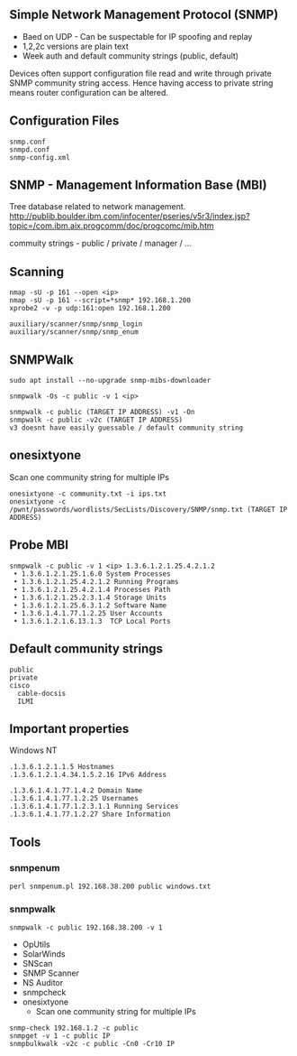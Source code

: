 ## Simple Network Management Protocol (SNMP)

- Baed on UDP - Can be suspectable for IP spoofing and replay
- 1,2,2c versions are plain text
- Week auth and default community strings (public, default)

Devices often support configuration file read and write through private SNMP community string access. Hence having access to private string means router configuration can be altered.

## Configuration Files
```
snmp.conf
snmpd.conf
snmp-config.xml
```

## SNMP - Management Information Base (MBI)

Tree database related to network management.
http://publib.boulder.ibm.com/infocenter/pseries/v5r3/index.jsp?topic=/com.ibm.aix.progcomm/doc/progcomc/mib.htm

commuity strings - public / private / manager / ...

## Scanning
```
nmap -sU -p 161 --open <ip>
nmap -sU -p 161 --script=*snmp* 192.168.1.200
xprobe2 -v -p udp:161:open 192.168.1.200
```

```
auxiliary/scanner/snmp/snmp_login
auxiliary/scanner/snmp/snmp_enum
```

## SNMPWalk
```
sudo apt install --no-upgrade snmp-mibs-downloader
```
```
snmpwalk -Os -c public -v 1 <ip>
```
```
snmpwalk -c public (TARGET IP ADDRESS) -v1 -On
snmpwalk -c public -v2c (TARGET IP ADDRESS)
v3 doesnt have easily guessable / default community string
```

## onesixtyone
Scan one community string for multiple IPs
```
onesixtyone -c community.txt -i ips.txt
onesixtyone -c /pwnt/passwords/wordlists/SecLists/Discovery/SNMP/snmp.txt (TARGET IP ADDRESS)
```

## Probe MBI
```
snmpwalk -c public -v 1 <ip> 1.3.6.1.2.1.25.4.2.1.2
 • 1.3.6.1.2.1.25.1.6.0 System Processes
 • 1.3.6.1.2.1.25.4.2.1.2 Running Programs
 • 1.3.6.1.2.1.25.4.2.1.4 Processes Path
 • 1.3.6.1.2.1.25.2.3.1.4 Storage Units
 • 1.3.6.1.2.1.25.6.3.1.2 Software Name
 • 1.3.6.1.4.1.77.1.2.25 User Accounts
 • 1.3.6.1.2.1.6.13.1.3	 TCP Local Ports
```

## Default community strings
```
public
private
cisco
  cable-docsis
  ILMI
```

## Important properties
Windows NT
```
.1.3.6.1.2.1.1.5 Hostnames
.1.3.6.1.2.1.4.34.1.5.2.16 IPv6 Address

.1.3.6.1.4.1.77.1.4.2 Domain Name
.1.3.6.1.4.1.77.1.2.25 Usernames
.1.3.6.1.4.1.77.1.2.3.1.1 Running Services
.1.3.6.1.4.1.77.1.2.27 Share Information
```

## Tools

### snmpenum
```
perl snmpenum.pl 192.168.38.200 public windows.txt
```

### snmpwalk
```
snmpwalk -c public 192.168.38.200 -v 1
```

- OpUtils
- SolarWinds
- SNScan
- SNMP Scanner
- NS Auditor
- snmpcheck
- onesixtyone
  - Scan one community string for multiple IPs

```
snmp-check 192.168.1.2 -c public
snmpget -v 1 -c public IP
snmpbulkwalk -v2c -c public -Cn0 -Cr10 IP
```
